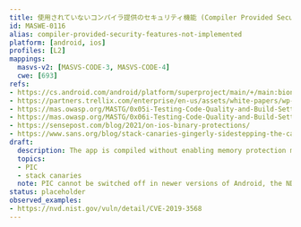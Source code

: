 ```yaml
---
title: 使用されていないコンパイラ提供のセキュリティ機能 (Compiler Provided Security Features Not Used)
id: MASWE-0116
alias: compiler-provided-security-features-not-implemented
platform: [android, ios]
profiles: [L2]
mappings:
  masvs-v2: [MASVS-CODE-3, MASVS-CODE-4]
  cwe: [693]
refs:
- https://cs.android.com/android/platform/superproject/main/+/main:bionic/linker/linker_main.cpp;l=397?q=linker_main&ss=android%2Fplatform%2Fsuperproject%2Fmain
- https://partners.trellix.com/enterprise/en-us/assets/white-papers/wp-secure-coding-android-applications.pdf
- https://mas.owasp.org/MASTG/0x05i-Testing-Code-Quality-and-Build-Settings/#binary-protection-mechanisms
- https://mas.owasp.org/MASTG/0x06i-Testing-Code-Quality-and-Build-Settings/#binary-protection-mechanisms
- https://sensepost.com/blog/2021/on-ios-binary-protections/
- https://www.sans.org/blog/stack-canaries-gingerly-sidestepping-the-cage/
draft:
  description: The app is compiled without enabling memory protection mechanisms such as stack canaries, address space layout randomization (ASLR), non-executable memory, or position-independent executables (PIE), reducing resistance to memory corruption attacks (CWE-693).
  topics:
  - PIC
  - stack canaries
  note: PIC cannot be switched off in newer versions of Android, the NDK does not link against such libraries anymore [source](https://cs.android.com/android/platform/superproject/main/+/main:bionic/linker/linker_main.cpp;l=397?q=linker_main&ss=android%2Fplatform%2Fsuperproject%2Fmain). Alternative title could be Memory Anti-Exploitation Mechanisms Not Implemented.
status: placeholder
observed_examples:
- https://nvd.nist.gov/vuln/detail/CVE-2019-3568
---
```

